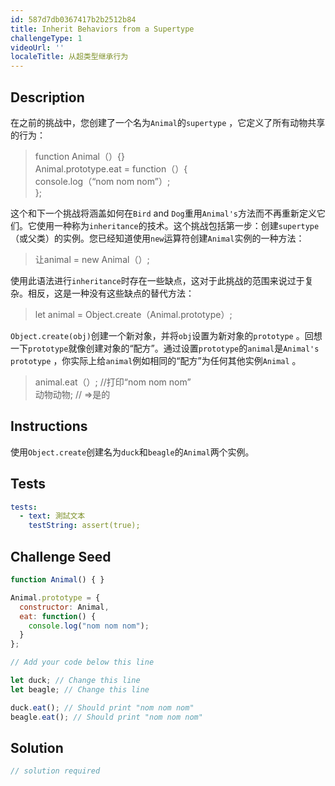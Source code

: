 ```yaml
---
id: 587d7db0367417b2b2512b84
title: Inherit Behaviors from a Supertype
challengeType: 1
videoUrl: ''
localeTitle: 从超类型继承行为
---
```


## Description
<section id="description">在之前的挑战中，您创建了一个名为<code>Animal</code>的<code>supertype</code> ，它定义了所有动物共享的行为： <blockquote> function Animal（）{} <br> Animal.prototype.eat = function（）{ <br> console.log（“nom nom nom”）; <br> }; </blockquote>这个和下一个挑战将涵盖如何在<code>Bird</code> and <code>Dog</code>重用<code>Animal&#39;s</code>方法而不再重新定义它们。它使用一种称为<code>inheritance</code>的技术。这个挑战包括第一步：创建<code>supertype</code> （或父类）的实例。您已经知道使用<code>new</code>运算符创建<code>Animal</code>实例的一种方法： <blockquote>让animal = new Animal（）; </blockquote>使用此语法进行<code>inheritance</code>时存在一些缺点，这对于此挑战的范围来说过于复杂。相反，这是一种没有这些缺点的替代方法： <blockquote> let animal = Object.create（Animal.prototype）; </blockquote> <code>Object.create(obj)</code>创建一个新对象，并将<code>obj</code>设置为新对象的<code>prototype</code> 。回想一下<code>prototype</code>就像创建对象的“配方”。通过设置<code>prototype</code>的<code>animal</code>是<code>Animal&#39;s</code> <code>prototype</code> ，你实际上给<code>animal</code>例如相同的“配方”为任何其他实例<code>Animal</code> 。 <blockquote> animal.eat（）; //打印“nom nom nom” <br>动物动物; // =&gt;是的</blockquote></section>

## Instructions
<section id="instructions">使用<code>Object.create</code>创建名为<code>duck</code>和<code>beagle</code>的<code>Animal</code>两个实例。 </section>

## Tests
<section id='tests'>

```yml
tests:
  - text: 測試文本
    testString: assert(true);

```

</section>

## Challenge Seed
<section id='challengeSeed'>

<div id='js-seed'>

```js
function Animal() { }

Animal.prototype = {
  constructor: Animal,
  eat: function() {
    console.log("nom nom nom");
  }
};

// Add your code below this line

let duck; // Change this line
let beagle; // Change this line

duck.eat(); // Should print "nom nom nom"
beagle.eat(); // Should print "nom nom nom"

```

</div>



</section>

## Solution
<section id='solution'>

```js
// solution required
```
</section>
